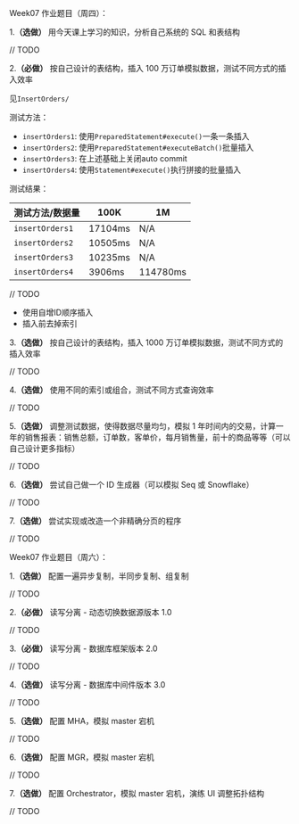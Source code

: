 Week07 作业题目（周四）：

1.**（选做）** 用今天课上学习的知识，分析自己系统的 SQL 和表结构

// TODO

2.**（必做）** 按自己设计的表结构，插入 100 万订单模拟数据，测试不同方式的插入效率

见`InsertOrders/`

测试方法：

* `insertOrders1`: 使用`PreparedStatement#execute()`一条一条插入 
* `insertOrders2`: 使用`PreparedStatement#executeBatch()`批量插入 
* `insertOrders3`: 在上述基础上关闭auto commit
* `insertOrders4`: 使用`Statement#execute()`执行拼接的批量插入

测试结果：

测试方法/数据量 | 100K | 1M
--- | --- | --- 
`insertOrders1` | 17104ms | N/A
`insertOrders2` | 10505ms | N/A
`insertOrders3` | 10235ms | N/A
`insertOrders4` | 3906ms | 114780ms

// TODO
* 使用自增ID顺序插入
* 插入前去掉索引

3.**（选做）** 按自己设计的表结构，插入 1000 万订单模拟数据，测试不同方式的插入效率

// TODO

4.**（选做）** 使用不同的索引或组合，测试不同方式查询效率

// TODO

5.**（选做）** 调整测试数据，使得数据尽量均匀，模拟 1 年时间内的交易，计算一年的销售报表：销售总额，订单数，客单价，每月销售量，前十的商品等等（可以自己设计更多指标）

// TODO

6.**（选做）** 尝试自己做一个 ID 生成器（可以模拟 Seq 或 Snowflake）

// TODO

7.**（选做）** 尝试实现或改造一个非精确分页的程序

// TODO

Week07 作业题目（周六）：

1.**（选做）** 配置一遍异步复制，半同步复制、组复制

// TODO

2.**（必做）** 读写分离 - 动态切换数据源版本 1.0

// TODO

3.**（必做）** 读写分离 - 数据库框架版本 2.0

// TODO

4.**（选做）** 读写分离 - 数据库中间件版本 3.0

// TODO

5.**（选做）** 配置 MHA，模拟 master 宕机

// TODO

6.**（选做）** 配置 MGR，模拟 master 宕机

// TODO

7.**（选做）** 配置 Orchestrator，模拟 master 宕机，演练 UI 调整拓扑结构

// TODO
